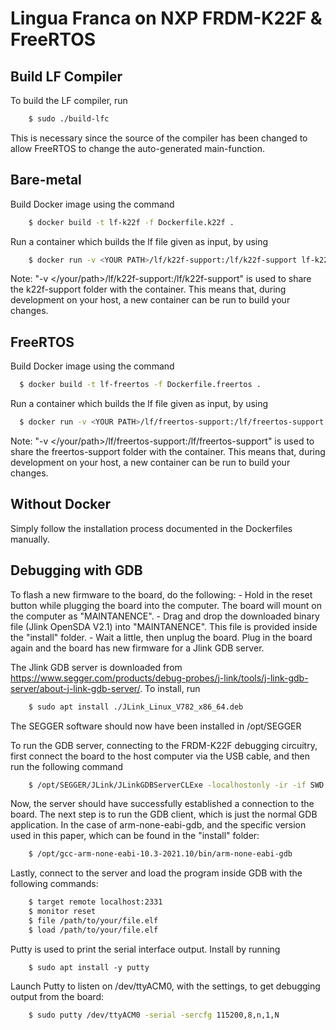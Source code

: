 
# Lingua Franca on NXP FRDM-K22F & FreeRTOS

## Build LF Compiler

To build the LF compiler, run
```sh
    $ sudo ./build-lfc
```
This is necessary since the source of the compiler has been changed to allow FreeRTOS to change the auto-generated main-function.

## Bare-metal

Build Docker image using the command
```sh
    $ docker build -t lf-k22f -f Dockerfile.k22f .
```
Run a container which builds the lf file given as input, by using
```sh
    $ docker run -v <YOUR PATH>/lf/k22f-support:/lf/k22f-support lf-k22f:latest /lf/k22f-support/src/<APPLICATION NAME>/<APPLICATION NAME>.lf
```
Note: "-v </your/path>/lf/k22f-support:/lf/k22f-support" is used to share the k22f-support folder with the container. This means that, during development on your host, a new container can be run to build your changes.

## FreeRTOS

Build Docker image using the command
```sh
  $ docker build -t lf-freertos -f Dockerfile.freertos .
```
Run a container which builds the lf file given as input, by using
```sh
  $ docker run -v <YOUR PATH>/lf/freertos-support:/lf/freertos-support lf-freertos:latest /lf/freertos-support/src/<APPLICATION NAME>/<APPLICATION NAME>.lf
```
Note: "-v </your/path>/lf/freertos-support:/lf/freertos-support" is used to share the freertos-support folder with the container. This means that, during development on your host, a new container can be run to build your changes.

## Without Docker
Simply follow the installation process documented in the Dockerfiles manually.

## Debugging with GDB

To flash a new firmware to the board, do the following:
    - Hold in the reset button while plugging the board into the computer. The board will mount on the computer as "MAINTANENCE".
    - Drag and drop the downloaded binary file (Jlink OpenSDA V2.1) into "MAINTANENCE". This file is provided inside the "install" folder.
    - Wait a little, then unplug the board. Plug in the board again and the board has new firmware for a Jlink GDB server.

The Jlink GDB server is downloaded from https://www.segger.com/products/debug-probes/j-link/tools/j-link-gdb-server/about-j-link-gdb-server/. To install, run 
```sh
    $ sudo apt install ./JLink_Linux_V782_x86_64.deb
```
The SEGGER software should now have been installed in /opt/SEGGER

To run the GDB server, connecting to the FRDM-K22F debugging circuitry, first connect the board to the host computer via the USB cable, and then run the following command
```sh    
    $ /opt/SEGGER/JLink/JLinkGDBServerCLExe -localhostonly -ir -if SWD -speed 1000 -s -device MK22FN512VLH12
```
Now, the server should have successfully established a connection to the board. The next step is to run the GDB client, which is just the normal GDB application. In the case of arm-none-eabi-gdb, and the specific version used in this paper, which can be found in the "install" folder:
```sh    
    $ /opt/gcc-arm-none-eabi-10.3-2021.10/bin/arm-none-eabi-gdb
```
Lastly, connect to the server and load the program inside GDB with the following commands:
```sh
    $ target remote localhost:2331
    $ monitor reset
    $ file /path/to/your/file.elf
    $ load /path/to/your/file.elf
```

Putty is used to print the serial interface output. Install by running 
```
    $ sudo apt install -y putty
```
Launch Putty to listen on /dev/ttyACM0, with the settings, to get debugging output from the board:
```sh
    $ sudo putty /dev/ttyACM0 -serial -sercfg 115200,8,n,1,N
```
